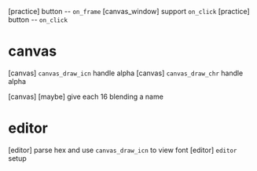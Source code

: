 [practice] button -- `on_frame`
[canvas_window] support `on_click`
[practice] button -- `on_click`

# canvas

[canvas] `canvas_draw_icn` handle alpha
[canvas] `canvas_draw_chr` handle alpha

[canvas] [maybe] give each 16 blending a name

# editor

[editor] parse hex and use `canvas_draw_icn` to view font
[editor] `editor` setup
